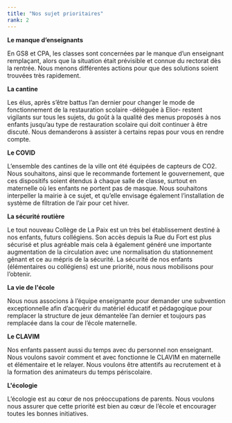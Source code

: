```yaml
---
title: "Nos sujet prioritaires"
rank: 2
---
```

**Le manque d’enseignants** 

En GS8 et CPA, les classes sont concernées par le manque d’un enseignant remplaçant, alors que la situation était prévisible et connue du rectorat dès la rentrée. Nous menons différentes actions pour que des solutions soient trouvées très rapidement. 

**La cantine**

Les élus, après s’être battus l’an dernier pour changer le mode de fonctionnement de la restauration scolaire -déléguée à Elior- restent vigilants sur tous les sujets, du goût à la qualité des menus proposés à nos enfants jusqu’au type de restauration scolaire qui doit continuer à être discuté. Nous demanderons à assister à certains repas pour vous en rendre compte.

**Le COVID**

L’ensemble des cantines de la ville ont été équipées de capteurs de CO2. Nous souhaitons, ainsi que le recommande fortement le gouvernement, que ces dispositifs soient étendus à chaque salle de classe, surtout en maternelle où les enfants ne portent pas de masque. Nous souhaitons interpeller la mairie à ce sujet, et qu’elle envisage également l’installation de système de filtration de l’air pour cet hiver. 

**La sécurité routière**

Le tout nouveau Collège de La Paix est un très bel établissement destiné à nos enfants, futurs collégiens. Son accès depuis la Rue du Fort est plus sécurisé et plus agréable mais cela à également généré une importante augmentation de la circulation avec une normalisation du stationnement gênant et ce au mépris de la sécurité.
La sécurité de nos enfants (élémentaires ou collégiens) est une priorité, nous nous mobilisons pour l’obtenir.

**La vie de l'école**

Nous nous associons à l’équipe enseignante pour demander une subvention exceptionnelle afin d’acquérir du matériel éducatif et pédagogique pour remplacer la structure de jeux démantelée l’an dernier et toujours pas remplacée dans la cour de l’école maternelle. 

**Le CLAVIM**

Nos enfants passent aussi du temps avec du personnel non enseignant. Nous voulons savoir comment et avec fonctionne le CLAVIM en maternelle et élémentaire et le relayer. Nous voulons être attentifs au recrutement et à la formation des animateurs du temps périscolaire. 

**L'écologie**

L’écologie est au cœur de nos préoccupations de parents. Nous voulons nous assurer que cette priorité est bien au cœur de l’école et encourager toutes les bonnes initiatives. 





